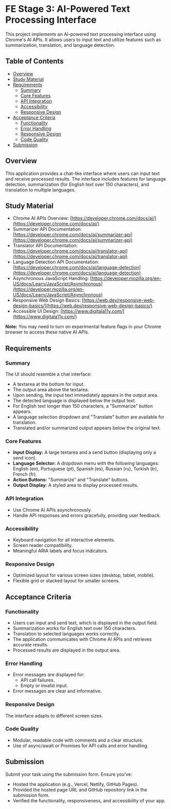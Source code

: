 # FE Stage 3: AI-Powered Text Processing Interface

This project implements an AI-powered text processing interface using Chrome's AI APIs.  It allows users to input text and utilize features such as summarization, translation, and language detection.

## Table of Contents

- [Overview](#overview)
- [Study Material](#study-material)
- [Requirements](#requirements)
    - [Summary](#summary)
    - [Core Features](#core-features)
    - [API Integration](#api-integration)
    - [Accessibility](#accessibility)
    - [Responsive Design](#responsive-design)
- [Acceptance Criteria](#acceptance-criteria)
    - [Functionality](#functionality)
    - [Error Handling](#error-handling)
    - [Responsive Design](#responsive-design-1)
    - [Code Quality](#code-quality)
- [Submission](#submission)

## Overview

This application provides a chat-like interface where users can input text and receive processed results.  The interface includes features for language detection, summarization (for English text over 150 characters), and translation to multiple languages.

## Study Material

*   Chrome AI APIs Overview: [https://developer.chrome.com/docs/ai/](https://developer.chrome.com/docs/ai/)
*   Summarizer API Documentation: [https://developer.chrome.com/docs/ai/summarizer-api](https://developer.chrome.com/docs/ai/summarizer-api)
*   Translator API Documentation: [https://developer.chrome.com/docs/ai/translator-api](https://developer.chrome.com/docs/ai/translator-api)
*   Language Detection API Documentation: [https://developer.chrome.com/docs/ai/language-detection](https://developer.chrome.com/docs/ai/language-detection)
*   Asynchronous JavaScript Handling: [https://developer.mozilla.org/en-US/docs/Learn/JavaScript/Asynchronous](https://developer.mozilla.org/en-US/docs/Learn/JavaScript/Asynchronous)
*   Responsive Web Design Basics: [https://web.dev/responsive-web-design-basics/](https://web.dev/responsive-web-design-basics/)
*   Accessible UI Design: [https://www.digitala11y.com/](https://www.digitala11y.com/)

**Note:** You may need to turn on experimental feature flags in your Chrome browser to access these native AI APIs.

## Requirements

### Summary

The UI should resemble a chat interface:

*   A textarea at the bottom for input.
*   The output area above the textarea.
*   Upon sending, the input text immediately appears in the output area.
*   The detected language is displayed below the output text.
*   For English text longer than 150 characters, a "Summarize" button appears.
*   A language selection dropdown and "Translate" button are available for translation.
*   Translated and/or summarized output appears below the original text.

### Core Features

*   **Input Display:** A large textarea and a send button (displaying only a send icon).
*   **Language Selector:** A dropdown menu with the following languages: English (en), Portuguese (pt), Spanish (es), Russian (ru), Turkish (tr), French (fr).
*   **Action Buttons:** "Summarize" and "Translate" buttons.
*   **Output Display:** A styled area to display processed results.

### API Integration

*   Use Chrome AI APIs asynchronously.
*   Handle API responses and errors gracefully, providing user feedback.

### Accessibility

*   Keyboard navigation for all interactive elements.
*   Screen reader compatibility.
*   Meaningful ARIA labels and focus indicators.

### Responsive Design

*   Optimized layout for various screen sizes (desktop, tablet, mobile).
*   Flexible grid or stacked layout for smaller screens.

## Acceptance Criteria

### Functionality

*   Users can input and send text, which is displayed in the output field.
*   Summarization works for English text over 150 characters.
*   Translation to selected languages works correctly.
*   The application communicates with Chrome AI APIs and retrieves accurate results.
*   Processed results are displayed in the output area.

### Error Handling

*   Error messages are displayed for:
    *   API call failures.
    *   Empty or invalid input.
*   Error messages are clear and informative.

### Responsive Design

The interface adapts to different screen sizes.

### Code Quality

*   Modular, readable code with comments and a clear structure.
*   Use of async/await or Promises for API calls and error handling.

## Submission

Submit your task using the submission form. Ensure you’ve:

*   Hosted the application (e.g., Vercel, Netlify, GitHub Pages).
*   Provided the hosted page URL and GitHub repository link in the submission form.
*   Verified the functionality, responsiveness, and accessibility of your app.